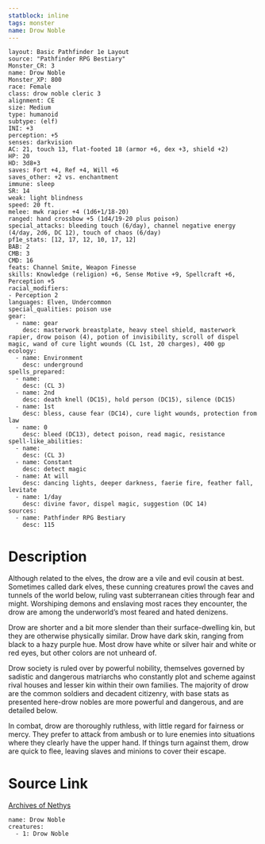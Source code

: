 ```yaml
---
statblock: inline
tags: monster
name: Drow Noble
---
```

```statblock
layout: Basic Pathfinder 1e Layout
source: "Pathfinder RPG Bestiary"
Monster_CR: 3
name: Drow Noble
Monster_XP: 800
race: Female
class: drow noble cleric 3
alignment: CE
size: Medium
type: humanoid
subtype: (elf)
INI: +3
perception: +5
senses: darkvision
AC: 21, touch 13, flat-footed 18 (armor +6, dex +3, shield +2)
HP: 20
HD: 3d8+3
saves: Fort +4, Ref +4, Will +6
saves_other: +2 vs. enchantment
immune: sleep
SR: 14
weak: light blindness
speed: 20 ft.
melee: mwk rapier +4 (1d6+1/18-20)
ranged: hand crossbow +5 (1d4/19-20 plus poison)
special_attacks: bleeding touch (6/day), channel negative energy (4/day, 2d6, DC 12), touch of chaos (6/day)
pf1e_stats: [12, 17, 12, 10, 17, 12]
BAB: 2
CMB: 3
CMD: 16
feats: Channel Smite, Weapon Finesse
skills: Knowledge (religion) +6, Sense Motive +9, Spellcraft +6, Perception +5
racial_modifiers:
- Perception 2
languages: Elven, Undercommon
special_qualities: poison use
gear:
  - name: gear
    desc: masterwork breastplate, heavy steel shield, masterwork rapier, drow poison (4), potion of invisibility, scroll of dispel magic, wand of cure light wounds (CL 1st, 20 charges), 400 gp
ecology:
  - name: Environment
    desc: underground
spells_prepared:
  - name:
    desc: (CL 3)
  - name: 2nd
    desc: death knell (DC15), hold person (DC15), silence (DC15)
  - name: 1st
    desc: bless, cause fear (DC14), cure light wounds, protection from law
  - name: 0
    desc: bleed (DC13), detect poison, read magic, resistance
spell-like_abilities:
  - name:
    desc: (CL 3)
  - name: Constant
    desc: detect magic
  - name: At will
    desc: dancing lights, deeper darkness, faerie fire, feather fall, levitate
  - name: 1/day
    desc: divine favor, dispel magic, suggestion (DC 14)
sources:
  - name: Pathfinder RPG Bestiary
    desc: 115
```
# Description
Although related to the elves, the drow are a vile and evil cousin at best. Sometimes called dark elves, these cunning creatures prowl the caves and tunnels of the world below, ruling vast subterranean cities through fear and might. Worshiping demons and enslaving most races they encounter, the drow are among the underworld’s most feared and hated denizens.

Drow are shorter and a bit more slender than their surface-dwelling kin, but they are otherwise physically similar. Drow have dark skin, ranging from black to a hazy purple hue. Most drow have white or silver hair and white or red eyes, but other colors are not unheard of.

Drow society is ruled over by powerful nobility, themselves governed by sadistic and dangerous matriarchs who constantly plot and scheme against rival houses and lesser kin within their own families. The majority of drow are the common soldiers and decadent citizenry, with base stats as presented here-drow nobles are more powerful and dangerous, and are detailed below.

In combat, drow are thoroughly ruthless, with little regard for fairness or mercy. They prefer to attack from ambush or to lure enemies into situations where they clearly have the upper hand. If things turn against them, drow are quick to flee, leaving slaves and minions to cover their escape.
# Source Link
[Archives of Nethys](https://aonprd.com/MonsterDisplay.aspx?ItemName=Drow%20Noble)
```encounter-table
name: Drow Noble
creatures:
  - 1: Drow Noble
```
